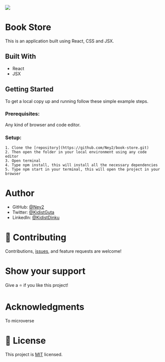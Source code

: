 ![](https://img.shields.io/badge/Microverse-blueviolet)

# Book Store
This is an application built using React, CSS and JSX.

## Built With

- React
- JSX
 
## Getting Started

To get a local copy up and running follow these simple example steps.
### Prerequisites:

Any kind of browser and code editor.
### Setup:

    1. Clone the [repository](https://github.com/Ney2/book-store.git)
    2. Then open the folder in your local environment using any code editor
    3. Open terminal
    4. Type npm install, this will install all the necessary dependencies
    5. Type npm start in your terminal, this will open the project in your browser

# Author 

- GitHub: [@Ney2](https://github.com/Ney2)
- Twitter: [@KidistGuta](https://twitter.com/GutaKidist)
- LinkedIn: [@KidistDinku](https://www.linkedin.com/in/kidist-guta-014025183/)
# 🤝 Contributing
Contributions, [issues](https://github.com/Ney2/book-store/issues), and feature requests are welcome!

# Show your support
Give a ⭐️ if you like this project!

# Acknowledgments
To microverse
# 📝 License

This project is [MIT](https://github.com/Ney2/book-store/blob/dev/LICENSE) licensed.

